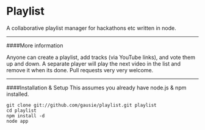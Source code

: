 # Playlist

A collaborative playlist manager for hackathons etc written in node.

***

####More information

Anyone can create a playlist, add tracks (via YouTube links), and vote them up and down. A separate player will play the next video in the list and remove it when its done. Pull requests very very welcome.

***

####Installation & Setup
This assumes you already have node.js & npm installed.
```
git clone git://github.com/gausie/playlist.git playlist
cd playlist
npm install -d
node app
```
